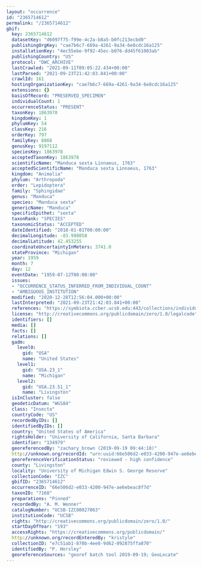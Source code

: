 ```yaml
---
layout: "occurrence"
id: "2365714612"
permalink: "/2365714612"
gbif:
  key: 2365714612
  datasetKey: "d6097f75-f99e-4c2a-b8a5-b0fc213ecbd0"
  publishingOrgKey: "cae7b6c7-669a-4261-9a34-6e8cdc16a125"
  installationKey: "4ec55ebe-9f92-45ec-b076-dd45f61003ab"
  publishingCountry: "US"
  protocol: "DWC_ARCHIVE"
  lastCrawled: "2021-09-11T09:05:22.434+00:00"
  lastParsed: "2021-09-23T21:42:03.841+00:00"
  crawlId: 161
  hostingOrganizationKey: "cae7b6c7-669a-4261-9a34-6e8cdc16a125"
  extensions: {}
  basisOfRecord: "PRESERVED_SPECIMEN"
  individualCount: 1
  occurrenceStatus: "PRESENT"
  taxonKey: 1863978
  kingdomKey: 1
  phylumKey: 54
  classKey: 216
  orderKey: 797
  familyKey: 8868
  genusKey: 9197112
  speciesKey: 1863978
  acceptedTaxonKey: 1863978
  scientificName: "Manduca sexta Linnaeus, 1763"
  acceptedScientificName: "Manduca sexta Linnaeus, 1763"
  kingdom: "Animalia"
  phylum: "Arthropoda"
  order: "Lepidoptera"
  family: "Sphingidae"
  genus: "Manduca"
  species: "Manduca sexta"
  genericName: "Manduca"
  specificEpithet: "sexta"
  taxonRank: "SPECIES"
  taxonomicStatus: "ACCEPTED"
  dateIdentified: "2018-01-01T00:00:00"
  decimalLongitude: -83.998058
  decimalLatitude: 42.453255
  coordinateUncertaintyInMeters: 3741.0
  stateProvince: "Michigan"
  year: 1959
  month: 7
  day: 12
  eventDate: "1959-07-12T00:00:00"
  issues:
  - "OCCURRENCE_STATUS_INFERRED_FROM_INDIVIDUAL_COUNT"
  - "AMBIGUOUS_INSTITUTION"
  modified: "2020-12-28T12:56:04.000+00:00"
  lastInterpreted: "2021-09-23T21:42:03.841+00:00"
  references: "https://symbiota.ccber.ucsb.edu:443/collections/individual/index.php?occid=134979"
  license: "http://creativecommons.org/publicdomain/zero/1.0/legalcode"
  identifiers: []
  media: []
  facts: []
  relations: []
  gadm:
    level0:
      gid: "USA"
      name: "United States"
    level1:
      gid: "USA.23_1"
      name: "Michigan"
    level2:
      gid: "USA.23.51_1"
      name: "Livingston"
  isInCluster: false
  geodeticDatum: "WGS84"
  class: "Insecta"
  countryCode: "US"
  recordedByIDs: []
  identifiedByIDs: []
  country: "United States of America"
  rightsHolder: "University of California, Santa Barbara"
  identifier: "134979"
  georeferencedBy: "zachary_brown (2019-09-19 09:44:18)"
  http://unknown.org/recordId: "urn:uuid:66e506d2-e033-4200-947e-ae6ebeac8f7d"
  georeferenceVerificationStatus: "reviewed - high confidence"
  county: "Livingston"
  locality: "University of Michigan Edwin S. George Reserve"
  collectionCode: "IZC"
  gbifID: "2365714612"
  occurrenceID: "66e506d2-e033-4200-947e-ae6ebeac8f7d"
  taxonID: "7168"
  preparations: "Pinned"
  recordedBy: "A. M. Wenner"
  catalogNumber: "UCSB-IZC00027063"
  institutionCode: "UCSB"
  rights: "http://creativecommons.org/publicdomain/zero/1.0/"
  startDayOfYear: "193"
  accessRights: "https://creativecommons.org/publicdomain/"
  http://unknown.org/recordEnteredBy: "kristyle"
  collectionID: "e7c51ab1-870b-4ee8-9d62-092875ffa870"
  identifiedBy: "P. Horsley"
  georeferenceSources: "georef batch tool 2019-09-19; GeoLocate"
---
```

